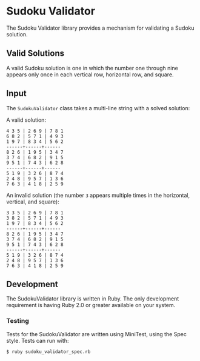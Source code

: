 # Sudoku Validator

The Sudoku Validator library provides a mechanism for validating a Sudoku solution.

## Valid Solutions
A valid Sudoku solution is one in which the number one through nine appears only once in each vertical row, horizontal row, and square.

## Input
The `SudokuValidator` class takes a multi-line string with a solved solution:

A valid solution:
```
4 3 5 | 2 6 9 | 7 8 1
6 8 2 | 5 7 1 | 4 9 3
1 9 7 | 8 3 4 | 5 6 2
------+------+------
8 2 6 | 1 9 5 | 3 4 7
3 7 4 | 6 8 2 | 9 1 5
9 5 1 | 7 4 3 | 6 2 8
------+------+------
5 1 9 | 3 2 6 | 8 7 4
2 4 8 | 9 5 7 | 1 3 6
7 6 3 | 4 1 8 | 2 5 9
```

An invalid solution (the number `3` appears multiple times in the horizontal, vertical, and square):
```
3 3 5 | 2 6 9 | 7 8 1
3 8 2 | 5 7 1 | 4 9 3
1 9 7 | 8 3 4 | 5 6 2
------+------+------
8 2 6 | 1 9 5 | 3 4 7
3 7 4 | 6 8 2 | 9 1 5
9 5 1 | 7 4 3 | 6 2 8
------+------+------
5 1 9 | 3 2 6 | 8 7 4
2 4 8 | 9 5 7 | 1 3 6
7 6 3 | 4 1 8 | 2 5 9
```

## Development
The SudokuValidator library is written in Ruby. The only development requirement is having Ruby 2.0 or greater available on your system.


### Testing
Tests for the SudokuValidator are written using MiniTest, using the Spec style. Tests can run with:
```
$ ruby sudoku_validator_spec.rb
```
